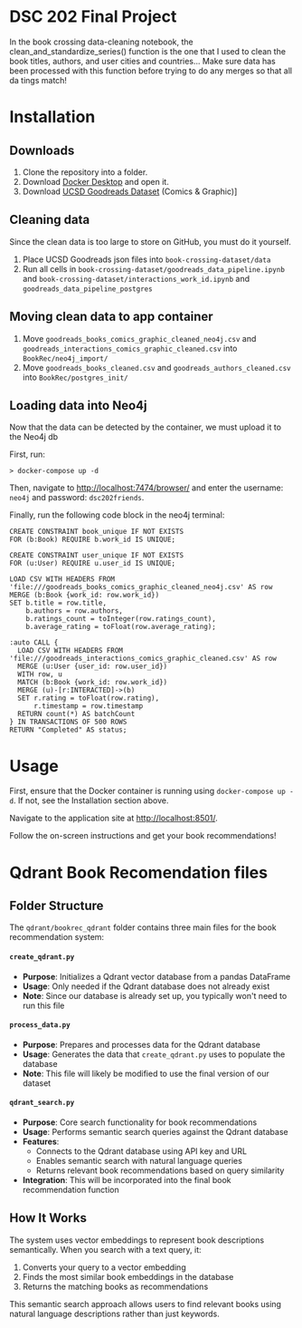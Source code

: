# DSC 202 Final Project

In the book crossing data-cleaning notebook, the clean_and_standardize_series() function is the one that I used to clean the book titles, authors, and user cities and countries... Make sure data has been processed with this function before trying to do any merges so that all da tings match!

# Installation

## Downloads
1. Clone the repository into a folder.
2. Download [Docker Desktop](https://www.docker.com/products/docker-desktop/) and open it.
3. Download [UCSD Goodreads Dataset](https://cseweb.ucsd.edu/~jmcauley/datasets/goodreads.html#:~:text=goodreads_reviews_children.json.gz-,Comics%20%26%20Graphic,-\(89%2C411%20books%2C%207%2C347%2C630) (Comics & Graphic)]

## Cleaning data
Since the clean data is too large to store on GitHub, you must do it yourself.
1. Place UCSD Goodreads json files into ```book-crossing-dataset/data```
2. Run all cells in ```book-crossing-dataset/goodreads_data_pipeline.ipynb``` and ```book-crossing-dataset/interactions_work_id.ipynb``` and ```goodreads_data_pipeline_postgres```

## Moving clean data to app container
1. Move ```goodreads_books_comics_graphic_cleaned_neo4j.csv``` and ```goodreads_interactions_comics_graphic_cleaned.csv``` into ```BookRec/neo4j_import/```
2. Move ```goodreads_books_cleaned.csv``` and ```goodreads_authors_cleaned.csv``` into ```BookRec/postgres_init/```

## Loading data into Neo4j
Now that the data can be detected by the container, we must upload it to the Neo4j db

First, run:

```shell
> docker-compose up -d
```

Then, navigate to [http://localhost:7474/browser/](http://localhost:7474/browser/) and enter the username: ```neo4j``` and password: ```dsc202friends```.

Finally, run the following code block in the neo4j terminal:

```cypher
CREATE CONSTRAINT book_unique IF NOT EXISTS 
FOR (b:Book) REQUIRE b.work_id IS UNIQUE;

CREATE CONSTRAINT user_unique IF NOT EXISTS 
FOR (u:User) REQUIRE u.user_id IS UNIQUE;

LOAD CSV WITH HEADERS FROM 'file:///goodreads_books_comics_graphic_cleaned_neo4j.csv' AS row
MERGE (b:Book {work_id: row.work_id})
SET b.title = row.title,
    b.authors = row.authors,
    b.ratings_count = toInteger(row.ratings_count),
    b.average_rating = toFloat(row.average_rating);

:auto CALL {
  LOAD CSV WITH HEADERS FROM 'file:///goodreads_interactions_comics_graphic_cleaned.csv' AS row
  MERGE (u:User {user_id: row.user_id})
  WITH row, u
  MATCH (b:Book {work_id: row.work_id})
  MERGE (u)-[r:INTERACTED]->(b)
  SET r.rating = toFloat(row.rating),
      r.timestamp = row.timestamp
  RETURN count(*) AS batchCount
} IN TRANSACTIONS OF 500 ROWS
RETURN "Completed" AS status;
```

# Usage

First, ensure that the Docker container is running using ```docker-compose up -d```. If not, see the Installation section above.

Navigate to the application site at [http://localhost:8501/](http://localhost:8501/).

Follow the on-screen instructions and get your book recommendations!

# Qdrant Book Recomendation files

## Folder Structure

The `qdrant/bookrec_qdrant` folder contains three main files for the book recommendation system:

#### `create_qdrant.py`
- **Purpose**: Initializes a Qdrant vector database from a pandas DataFrame
- **Usage**: Only needed if the Qdrant database does not already exist
- **Note**: Since our database is already set up, you typically won't need to run this file

#### `process_data.py`
- **Purpose**: Prepares and processes data for the Qdrant database
- **Usage**: Generates the data that `create_qdrant.py` uses to populate the database
- **Note**: This file will likely be modified to use the final version of our dataset

#### `qdrant_search.py`
- **Purpose**: Core search functionality for book recommendations
- **Usage**: Performs semantic search queries against the Qdrant database
- **Features**:
  - Connects to the Qdrant database using API key and URL
  - Enables semantic search with natural language queries
  - Returns relevant book recommendations based on query similarity
- **Integration**: This will be incorporated into the final book recommendation function

## How It Works

The system uses vector embeddings to represent book descriptions semantically. When you search with a text query, it:
1. Converts your query to a vector embedding
2. Finds the most similar book embeddings in the database
3. Returns the matching books as recommendations

This semantic search approach allows users to find relevant books using natural language descriptions rather than just keywords.
